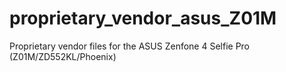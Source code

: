 # proprietary_vendor_asus_Z01M
Proprietary vendor files for the ASUS Zenfone 4 Selfie Pro (Z01M/ZD552KL/Phoenix)
